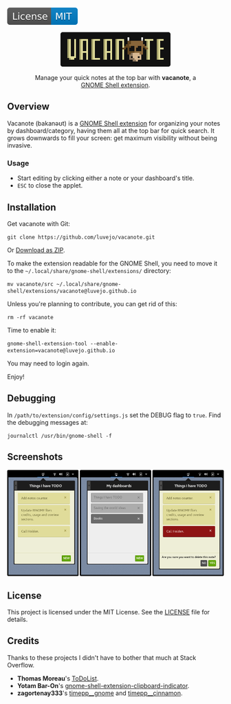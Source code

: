 [![License: MIT](img/license-badge.svg)](LICENSE)

<p align="center">
    <img alt="VACANOTE" src="img/logo.png">
</p>

<p align="center" style="max-width: 380px; margin: auto">
    Manage your quick notes at the top bar with
    <strong>vacanote</strong>, a
    <a href="https://wiki.gnome.org/Projects/GnomeShell/Extensions">GNOME Shell extension</a>.
</p>

## Overview
Vacanote (bakanəʊt) is a [GNOME Shell extension][gnome] for organizing your notes by dashboard/category, having them all at the top bar for quick search. It grows downwards to fill your screen: get maximum visibility without being invasive.

### Usage
- Start editing by clicking either a note or your dashboard's title.
- `ESC` to close the applet.

## Installation

Get vacanote with Git:

    git clone https://github.com/luvejo/vacanote.git

Or  [Download as ZIP][zip-download].

To make the extension readable for the GNOME Shell, you need to move it to the `~/.local/share/gnome-shell/extensions/` directory:

    mv vacanote/src ~/.local/share/gnome-shell/extensions/vacanote@luvejo.github.io

Unless you're planning to contribute, you can get rid of this:

    rm -rf vacanote

Time to enable it:

    gnome-shell-extension-tool --enable-extension=vacanote@luvejo.github.io

You may need to login again.

Enjoy!

## Debugging

In `/path/to/extension/config/settings.js` set the DEBUG flag to `true`. Find the debugging messages at:

    journalctl /usr/bin/gnome-shell -f


## Screenshots

![screenshot](img/screenshots.png)

## License

This project is licensed under the MIT License. See the [LICENSE](LICENSE) file for details.

## Credits
Thanks to these projects I didn't have to bother that much at Stack Overflow.
- **Thomas Moreau**'s  [ToDoList][todolist].
- **Yotam Bar-On**'s [gnome-shell-extension-clipboard-indicator][clipboard-indicator].
- **zagortenay333**'s [timepp__gnome][timepp-gnome] and [timepp__cinnamon][timepp-cinnamon].


[gnome]: https://wiki.gnome.org/Projects/GnomeShell/Extensions
[zip-download]: https://github.com/luvejo/vacanote/archive/master.zip
[todolist]: https://github.com/tomMoral/ToDoList
[clipboard-indicator]: https://github.com/Tudmotu/gnome-shell-extension-clipboard-indicator
[timepp-gnome]: https://github.com/zagortenay333/timepp__gnome
[timepp-cinnamon]: https://github.com/zagortenay333/timepp__cinnamon

